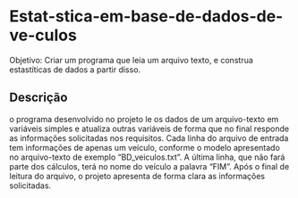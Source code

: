 # Estat-stica-em-base-de-dados-de-ve-culos
Objetivo: Criar um programa que leia um arquivo texto, e construa estastíticas de dados a partir disso. 

## Descrição 
 o programa desenvolvido no projeto le os dados de um arquivo-texto em variáveis simples e atualiza outras variáveis de forma que no final responde as informações solicitadas nos requisitos. Cada linha do arquivo de entrada tem informações de apenas um veículo, conforme o modelo apresentado no arquivo-texto de exemplo “BD_veiculos.txt”. A última linha, que não fará parte dos  cálculos, terá no nome do veículo a palavra “FIM”. Após o final de leitura do arquivo, o projeto apresenta de forma clara as informações solicitadas.

